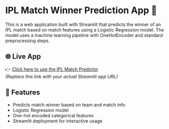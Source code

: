 # IPL Match Winner Prediction App 🎯

This is a web application built with Streamlit that predicts the winner of an IPL match based on match features using a Logistic Regression model. The model uses a machine learning pipeline with OneHotEncoder and standard preprocessing steps.

## 🌐 Live App

👉 [Click here to use the IPL Match Predictor](https://yourusername-yourappname.streamlit.app)  
*(Replace this link with your actual Streamlit app URL)*

## 🚀 Features

- Predicts match winner based on team and match info
- Logistic Regression model
- One-hot encoded categorical features
- Streamlit deployment for interactive usage


